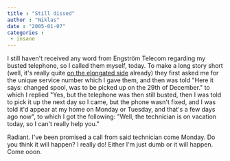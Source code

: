 ```yaml
---
title : "Still dissed"
author : "Niklas"
date : "2005-01-07"
categories : 
 - insane
---
```


I still haven't received any word from Engström Telecom regarding my busted telephone, so I called them myself, today. To make a long story short (well, it's really quite [on the elongated side](https://niklasblog.com/index.php?p=421) already) they first asked me for the unique service number which I gave them, and then was told "Here it says: changed spool, was to be picked up on the 29th of December." to which I replied "Yes, but the telephone was then still busted, then I was told to pick it up the next day so I came, but the phone wasn't fixed, and I was told it'd appear at my home on Monday or Tuesday, and that's a few days ago now", to which I got the following: "Well, the technician is on vacation today, so I can't really help you."

Radiant. I've been promised a call from said technician come Monday. Do you think it will happen? I really do! Either I'm just dumb or it will happen. Come ooon.

